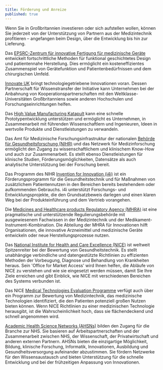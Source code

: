 ```yaml
---
title: Förderung und Anreize
published: true
---
```


Wenn Sie in Großbritannien investieren oder sich aufstellen wollen, können Sie jederzeit von der Unterstützung von Partnern aus der Medizintechnik profitieren – angefangen beim Design, über die Entwicklung bis hin zur Lieferung.

Das [EPSRC-Zentrum für innovative Fertigung für medizinische Geräte](https://www.epsrc.ac.uk/research/centres/innovativemanufacturing/imrcmedicaldevices/) entwickelt fortschrittliche Methoden für funktional geschichtetes Design und patientennahe Herstellung. Dies ermöglicht ein kosteneffizientes Zusammenspiel von Gerätefunktion und Patientenbedürfnissen und dem chirurgischen Umfeld.

[Innovate UK](https://www.gov.uk/government/organisations/innovate-uk) bringt technologiegetriebene Innovationen voran. Dessen Partnerschaft für Wissenstransfer der Initiative kann Unternehmen bei der Anbahnung von Kooperationspartnerschaften mit den Weltklasse-Universitäten Großbritanniens sowie anderen Hochschulen und Forschungseinrichtungen helfen.

Das [High Value Manufacturing Katapult](https://hvm.catapult.org.uk/) kann eine schnelle Prototypentwicklung unterstützen und ermöglicht es Unternehmen, in Zusammenarbeit mit führenden Wissenschaftlern und Ingenieuren, Ideen in wertvolle Produkte und Dienstleistungen zu verwandeln.

Das Amt für Medizinische Forschungsinfrastruktur der nationalen [Behörde für Gesundheitsforschung (NIHR)](http://www.nihr.ac.uk/life-sciences-industry/) und das Netzwerk für Medizinforschung ermöglicht den Zugang zu wissenschaftlichem und klinischem Know-How und auch zur Zusammenarbeit. Es stellt ebenso Dienstleistungen für klinische Studien, Förderungsmöglichkeiten, Datensätze als auch analytische Unterstützung bei der Forschung bereit.

Das Programm des NIHR [Invention for Innovation (i4i)](http://www.nihr.ac.uk/funding-and-support/funding-for-research-studies/how-to-apply/research-programmes/invention-for-innovation/) ist ein Förderungsprogramm für die Gesundheitstechnik und für Maßnahmen von zusätzlichem Patientennutzen in den Bereichen bereits bestehendem oder aufkommenden Gebrauchs. i4i unterstützt Forschungs- und Entwicklungsprojekte, die den Grundsatzbeweis darlegen und einen klaren Weg bei der Produkteinführung und dem Vertrieb vorangehen.

Die [Medicines and Healthcare products Regulatory Agency (MHRA)](https://www.gov.uk/government/organisations/medicines-and-healthcare-products-regulatory-agency) ist eine pragmatische und unterstützende Regulierungsbehörde mit ausgewiesenem Fachwissen in der Medizintechnik und der Medikament-Instrument-Kombination. Die Abteilung der MHRA für Innovationen hilft Organisationen, die innovative Arzneimittel und medizinische Geräte entwickeln oder neue Herstellungsprozesse nutzen.

Das [National Institute for Health and Care Excellence (NICE)](https://www.nice.org.uk/) ist weltweit Spitzenreiter bei der Bewertung von Gesundheitstechnik. Es stellt unabhängige verbindliche und datengestützte Richtlinien zu effizienten Methoden der Vorbeugung, Diagnose und Behandlung von Krankheiten heraus. Sein 'Office for Market Access' wird Ihnen helfen, die Abläufe von NICE zu verstehen und wie sie eingesetzt werden müssen, damit Sie Ihre Ziele erreichen und gibt Einblick, wie NICE mit verschiedenen Bereichen des Systems verbunden ist. 

Das NICE [Medical Technologies Evaluation Programme](https://www.nice.org.uk/About/What-we-do/Our-Programmes/NICE-guidance/NICE-medical-technologies-evaluation-programme) verfügt auch über ein Programm zur Bewertung von Medizintechnik, das medizinische Technologien identifiziert, die den Patienten potenziell großen Nutzen bieten können. Wenn NICE Richtlinien zu einer medizinischen Technologie herausgibt, ist die Wahrscheinlichkeit hoch, dass sie flächendeckend und schnell angenommen wird.  

[Academic Health Science Networks (AHSNs)](http://www.ahsnnetwork.com/) bilden den Zugang für die Branche zur NHS. Sie basieren auf Arbeitspartnerschaften und der Zusammenarbeit zwischen NHS, der Wissenschaft, der Privatwirtschaft und anderen externen Partnern. AHSNs bieten die einzigartige Möglichkeit, Bildung, klinische Forschung, Informatik, Innovationen, Ausbildung und Gesundheitsversorgung aufeinander abzustimmen. Sie fördern Netzwerke für den Wissensaustausch und bieten Unterstützung für die schnelle Entwicklung und bei der frühzeitigen Anpassung von Innovationen.

